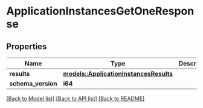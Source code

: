# ApplicationInstancesGetOneResponse

## Properties

Name | Type | Description | Notes
------------ | ------------- | ------------- | -------------
**results** | [**models::ApplicationInstancesResults**](ApplicationInstancesResults.md) |  | 
**schema_version** | **i64** |  | 

[[Back to Model list]](../README.md#documentation-for-models) [[Back to API list]](../README.md#documentation-for-api-endpoints) [[Back to README]](../README.md)


